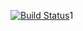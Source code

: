 [![Build Status](https://travis-ci.org/BorisovSergei113/lab05.svg?branch=master)](https://travis-ci.org/BorisovSergei113/lab05)1

